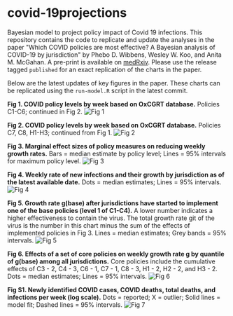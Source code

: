 # covid-19projections
Bayesian model to project policy impact of Covid 19 infections.
This repository contains the code to replicate and update the analyses in the paper "Which COVID policies are most effective? A Bayesian analysis of COVID-19 by jurisdiction" by Phebo D. Wibbens, Wesley W. Koo, and Anita M. McGahan.
A pre-print is available on [medRxiv](https://doi.org/10.1101/2020.12.01.20241695).
Please use the release tagged `published` for an exact replication of the charts in the paper.

Below are the latest updates of key figures in the paper.
These charts can be replicated using the `run-model.R` script in the latest commit.

**Fig 1. COVID policy levels by week based on OxCGRT database.** Policies C1-C6; continued in Fig 2.
![Fig 1](fig-github/fig1.svg)

**Fig 2. COVID policy levels by week based on OxCGRT database.** Policies C7, C8, H1-H3; continued from Fig 1.
![Fig 2](fig-github/fig2.svg)

**Fig 3. Marginal effect sizes of policy measures on reducing weekly growth rates.**
Bars = median estimate by policy level; Lines = 95% intervals for maximum policy level.
![Fig 3](fig-github/fig3.svg)

**Fig 4. Weekly rate of new infections and their growth by jurisdiction as of the latest available date.** Dots = median estimates; Lines = 95% intervals.
![Fig 4](fig-github/fig4.svg)

**Fig 5. Growth rate g(base) after jurisdictions have started to implement one of the base policies (level 1 of C1-C4).** A lower number indicates a higher effectiveness to contain the virus. The total growth rate git of the virus is the number in this chart minus the sum of the effects of implemented policies in Fig 3. Lines = median estimates; Grey bands = 95% intervals.
![Fig 5](fig-github/fig5.svg)

**Fig 6. Effects of a set of core policies on weekly growth rate g by quantile of g(base) among all jurisdictions.** Core policies include the cumulative effects of C3 - 2, C4 - 3, C6 - 1, C7 - 1, C8 - 3, H1 - 2, H2 - 2, and H3 - 2. Dots = median estimates; Lines = 95% intervals.
![Fig 6](fig-github/fig6.svg)

**Fig S1. Newly identified COVID cases, COVID deaths, total deaths, and infections per week (log scale).** Dots = reported; X = outlier; Solid lines = model fit; Dashed lines = 95% intervals.
![Fig 7](fig-github/fig-S1.svg)
